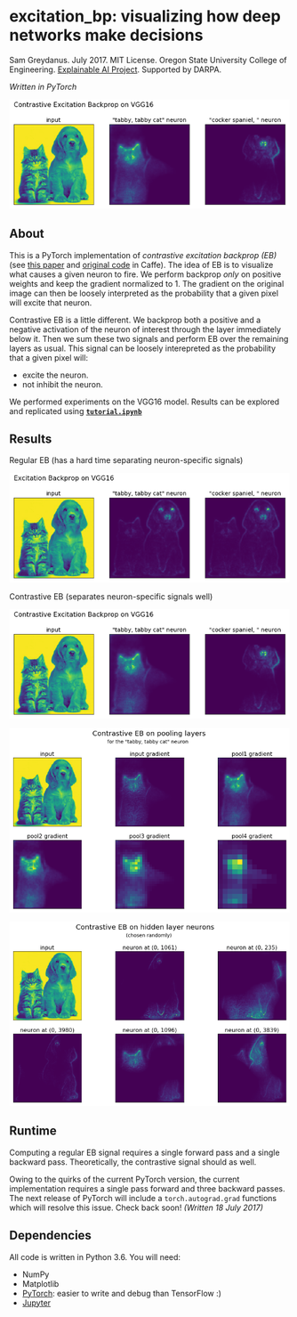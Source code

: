 excitation_bp: visualizing how deep networks make decisions
=======
Sam Greydanus. July 2017. MIT License.
Oregon State University College of Engineering. [Explainable AI Project](http://twitter.com/DARPA/status/872547502616182785). Supported by DARPA.

_Written in PyTorch_

![vgg16-contrast-eb.png](static/vgg16-contrast-eb.png)

About
--------
This is a PyTorch implementation of _contrastive excitation backprop (EB)_ (see [this paper](https://arxiv.org/abs/1608.00507) and [original code](https://github.com/jimmie33/Caffe-ExcitationBP) in Caffe). The idea of EB is to visualize what causes a given neuron to fire. We perform backprop _only_ on positive weights and keep the gradient normalized to 1. The gradient on the original image can then be loosely interpreted as the probability that a given pixel will excite that neuron.

Contrastive EB is a little different. We backprop both a positive and a negative activation of the neuron of interest through the layer immediately below it. Then we sum these two signals and perform EB over the remaining layers as usual. This signal can be loosely interepreted as the probability that a given pixel will:

* excite the neuron.
* not inhibit the neuron.

We performed experiments on the VGG16 model. Results can be explored and replicated using [**`tutorial.ipynb`**](https://nbviewer.jupyter.org/github/greydanus/excitation_bp/blob/master/tutorial.ipynb)

Results
--------

Regular EB (has a hard time separating neuron-specific signals)

![vgg16-eb.png](static/vgg16-eb.png)

Contrastive EB (separates neuron-specific signals well)

![vgg16-contrast-eb.png](static/vgg16-contrast-eb.png)

![vgg16-pooling-eb.png](static/vgg16-pooling-eb.png)

![vgg16-hidden-eb.png](static/vgg16-hidden-eb.png)

Runtime
--------

Computing a regular EB signal requires a single forward pass and a single backward pass. Theoretically, the contrastive signal should as well.

Owing to the quirks of the current PyTorch version, the current implementation requires a single pass forward and three backward passes. The next release of PyTorch will include a `torch.autograd.grad` functions which will resolve this issue. Check back soon! _(Written 18 July 2017)_

Dependencies
--------
All code is written in Python 3.6. You will need:

 * NumPy
 * Matplotlib
 * [PyTorch](http://pytorch.org/): easier to write and debug than TensorFlow :)
 * [Jupyter](https://jupyter.org/)
